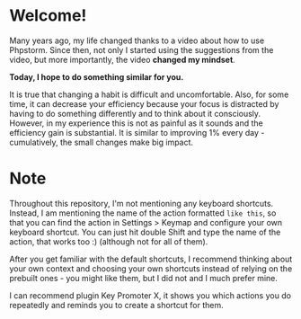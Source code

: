 # Welcome!

Many years ago, my life changed thanks to a video about how to use Phpstorm. Since then, not only I started using the suggestions from the video, but more importantly, the video **changed my mindset**. 

**Today, I hope to do something similar for you.**

It is true that changing a habit is difficult and uncomfortable. Also, for some time, it can decrease your efficiency because your focus is distracted by having to do something differently and to think about it consciously. However, in my experience this is not as painful as it sounds and the efficiency gain is substantial. It is similar to improving 1% every day - cumulatively, the small changes make big impact.

# Note

Throughout this repository, I'm not mentioning any keyboard shortcuts. Instead, I am mentioning the name of the action formatted `like this`, so that you can find the action in Settings > Keymap and configure your own keyboard shortcut.
You can just hit double Shift and type the name of the action, that works too :) (although not for all of them).

After you get familiar with the default shortcuts, I recommend thinking about your own context and choosing your own shortcuts instead of relying on the prebuilt ones - you might like them, but I did not and I much prefer mine.

I can recommend plugin Key Promoter X, it shows you which actions you do repeatedly and reminds you to create a shortcut for them.

